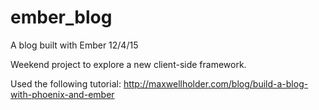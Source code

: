 # ember_blog
A blog built with Ember 12/4/15

Weekend project to explore a new client-side framework.

Used the following tutorial:
http://maxwellholder.com/blog/build-a-blog-with-phoenix-and-ember
